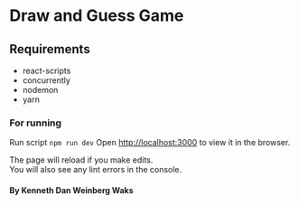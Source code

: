 # Draw and Guess Game

## Requirements

- react-scripts
- concurrently
- nodemon
- yarn

### For running

Run script `npm run dev`
Open [http://localhost:3000](http://localhost:3000) to view it in the browser.

The page will reload if you make edits.<br>
You will also see any lint errors in the console.


#### By Kenneth Dan Weinberg Waks